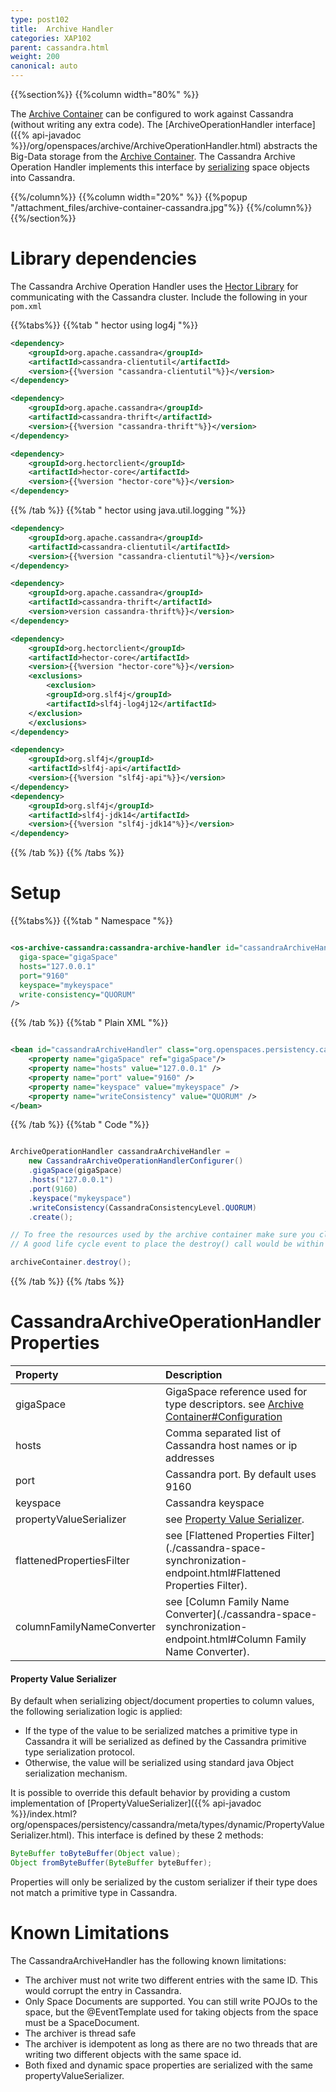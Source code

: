 ```yaml
---
type: post102
title:  Archive Handler
categories: XAP102
parent: cassandra.html
weight: 200
canonical: auto
---
```





{{%section%}}
{{%column width="80%" %}}

The [Archive Container](./archive-container.html) can be configured to work against Cassandra (without writing any extra code). The [ArchiveOperationHandler interface]({{% api-javadoc %}}/org/openspaces/archive/ArchiveOperationHandler.html) abstracts the Big-Data storage from the [Archive Container](./archive-container.html). The Cassandra Archive Operation Handler implements this interface by [serializing](#property-value-serializer) space objects into Cassandra.

{{%/column%}}
{{%column width="20%" %}}
{{%popup   "/attachment_files/archive-container-cassandra.jpg"%}}
{{%/column%}}
{{%/section%}}



# Library dependencies

The Cassandra Archive Operation Handler uses the [Hector Library](http://hector-client.github.com/hector/build/html/index.html) for communicating with the Cassandra cluster.
Include the following in your `pom.xml`

{{%tabs%}}
{{%tab "  hector using log4j "%}}


```xml
<dependency>
    <groupId>org.apache.cassandra</groupId>
    <artifactId>cassandra-clientutil</artifactId>
    <version>{{%version "cassandra-clientutil"%}}</version>
</dependency>

<dependency>
    <groupId>org.apache.cassandra</groupId>
    <artifactId>cassandra-thrift</artifactId>
    <version>{{%version "cassandra-thrift"%}}</version>
</dependency>

<dependency>
    <groupId>org.hectorclient</groupId>
    <artifactId>hector-core</artifactId>
    <version>{{%version "hector-core"%}}</version>
</dependency>
```

{{% /tab %}}
{{%tab "  hector using java.util.logging "%}}


```xml
<dependency>
    <groupId>org.apache.cassandra</groupId>
    <artifactId>cassandra-clientutil</artifactId>
    <version>{{%version "cassandra-clientutil"%}}</version>
</dependency>

<dependency>
    <groupId>org.apache.cassandra</groupId>
    <artifactId>cassandra-thrift</artifactId>
    <version>version cassandra-thrift%}}</version>
</dependency>

<dependency>
    <groupId>org.hectorclient</groupId>
    <artifactId>hector-core</artifactId>
    <version>{{%version "hector-core"%}}</version>
    <exclusions>
        <exclusion>
	    <groupId>org.slf4j</groupId>
	    <artifactId>slf4j-log4j12</artifactId>
	</exclusion>
    </exclusions>
</dependency>

<dependency>
    <groupId>org.slf4j</groupId>
    <artifactId>slf4j-api</artifactId>
    <version>{{%version "slf4j-api"%}}</version>
</dependency>
<dependency>
    <groupId>org.slf4j</groupId>
    <artifactId>slf4j-jdk14</artifactId>
    <version>{{%version "slf4j-jdk14"%}}</version>
</dependency>
```

{{% /tab %}}
{{% /tabs %}}

# Setup

{{%tabs%}}
{{%tab "  Namespace "%}}


```xml

<os-archive-cassandra:cassandra-archive-handler id="cassandraArchiveHandler"
  giga-space="gigaSpace"
  hosts="127.0.0.1"
  port="9160"
  keyspace="mykeyspace"
  write-consistency="QUORUM"
/>
```

{{% /tab %}}
{{%tab "  Plain XML "%}}


```xml

<bean id="cassandraArchiveHandler" class="org.openspaces.persistency.cassandra.archive.CassandraArchiveOperationHandler">
	<property name="gigaSpace" ref="gigaSpace"/>
	<property name="hosts" value="127.0.0.1" />
	<property name="port" value="9160" />
	<property name="keyspace" value="mykeyspace" />
	<property name="writeConsistency" value="QUORUM" />
</bean>
```

{{% /tab %}}
{{%tab "  Code "%}}


```java

ArchiveOperationHandler cassandraArchiveHandler =
    new CassandraArchiveOperationHandlerConfigurer()
    .gigaSpace(gigaSpace)
    .hosts("127.0.0.1")
    .port(9160)
    .keyspace("mykeyspace")
    .writeConsistency(CassandraConsistencyLevel.QUORUM)
    .create();

// To free the resources used by the archive container make sure you close it properly.
// A good life cycle event to place the destroy() call would be within the @PreDestroy or DisposableBean#destroy() method.

archiveContainer.destroy();
```

{{% /tab %}}
{{% /tabs %}}

# CassandraArchiveOperationHandler Properties


|Property|Description|
|:-------|:----------|
|gigaSpace| GigaSpace reference used for type descriptors. see [Archive Container#Configuration](./archive-container.html#Configuration)|
|hosts | Comma separated list of Cassandra host names or ip addresses|
|port | Cassandra port. By default uses 9160|
|keyspace | Cassandra keyspace|
|propertyValueSerializer|see [Property Value Serializer](#property-value-serializer).|
|flattenedPropertiesFilter| see [Flattened Properties Filter](./cassandra-space-synchronization-endpoint.html#Flattened Properties Filter).|
|columnFamilyNameConverter| see [Column Family Name Converter](./cassandra-space-synchronization-endpoint.html#Column Family Name Converter).|


#### Property Value Serializer

By default when serializing object/document properties to column values, the following serialization logic is applied:

- If the type of the value to be serialized matches a primitive type in Cassandra it will be serialized as defined by the Cassandra primitive type serialization protocol.
- Otherwise, the value will be serialized using standard java Object serialization mechanism.

It is possible to override this default behavior by providing a custom implementation of [PropertyValueSerializer]({{% api-javadoc %}}/index.html?org/openspaces/persistency/cassandra/meta/types/dynamic/PropertyValueSerializer.html).
This interface is defined by these 2 methods:


```java
ByteBuffer toByteBuffer(Object value);
Object fromByteBuffer(ByteBuffer byteBuffer);
```

Properties will only be serialized by the custom serializer if their type does not match a primitive type in Cassandra.

# Known Limitations

The CassandraArchiveHandler has the following known limitations:
 *  The archiver must not write two different entries with the same ID. This would corrupt the entry in Cassandra.
 *  Only Space Documents are supported. You can still write POJOs to the space, but the @EventTemplate used for taking objects from the space must be a SpaceDocument.
 *  The archiver is thread safe
 *  The archiver is idempotent as long as there are no two threads that are writing two different objects with the same space id.
 *  Both fixed and dynamic space properties are serialized with the same propertyValueSerializer.

